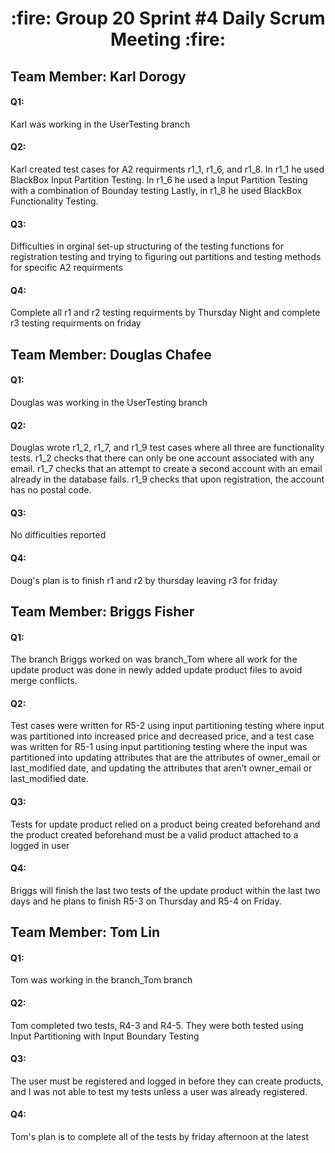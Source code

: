 <h1 align="center"> :fire: Group 20 Sprint #4 Daily Scrum Meeting :fire: </h1>

## Team Member: Karl Dorogy
<h4>Q1:</h4>
Karl was working in the UserTesting branch
<h4>Q2:</h4> 
Karl created test cases for A2 requirments r1_1, r1_6, and r1_8. 
In r1_1 he used BlackBox Input Partition Testing.
In r1_6 he used a Input Partition Testing with a combination of Bounday testing
Lastly, in r1_8 he used BlackBox Functionality Testing.
<h4>Q3:</h4> 
Difficulties in orginal set-up structuring of the testing functions for registration testing
and trying to figuring out partitions and testing methods for specific A2 requirments
<h4>Q4:</h4>
Complete all r1 and r2 testing requirments by Thursday Night and complete r3 testing requirments on friday

## Team Member: Douglas Chafee
<h4>Q1:</h4>
Douglas was working in the UserTesting branch
<h4>Q2:</h4> 
Douglas wrote r1_2, r1_7, and r1_9 test cases where all three are functionality tests.
r1_2 checks that there can only be one account associated with any email.
r1_7 checks that an attempt to create a second account with an email already in the database fails.
r1_9 checks that upon registration, the account has no postal code.
<h4>Q3:</h4> 
No difficulties reported
<h4>Q4:</h4>
Doug's plan is to finish r1 and r2 by thursday leaving r3 for friday

## Team Member: Briggs Fisher
<h4>Q1:</h4>
The branch Briggs worked on was branch_Tom where all work for the update product was done in newly added update product files to avoid merge conflicts.
<h4>Q2:</h4> 
Test cases were written for R5-2 using input partitioning testing where input was partitioned into
increased price and decreased price, and a test case was written for R5-1 using input partitioning testing
where the input was partitioned into updating attributes that are the attributes of owner_email or last_modified date, and updating the attributes that aren’t owner_email or last_modified date.
<h4>Q3:</h4> 
Tests for update product relied on a product being created beforehand and the product created beforehand must be a valid product attached to a logged in user
<h4>Q4:</h4>
Briggs will finish the last two tests of the update product within the last two days and he plans to finish R5-3 on Thursday and R5-4 on Friday.

## Team Member: Tom Lin
<h4>Q1:</h4>
Tom was working in the branch_Tom branch
<h4>Q2:</h4> 
Tom completed two tests, R4-3 and R4-5. They were both tested using Input Partitioning with Input Boundary Testing
<h4>Q3:</h4> 
The user must be registered and logged in before they can create products, and I was not able to test my tests unless a user was already registered.
<h4>Q4:</h4>
Tom's plan is to complete all of the tests by friday afternoon at the latest
